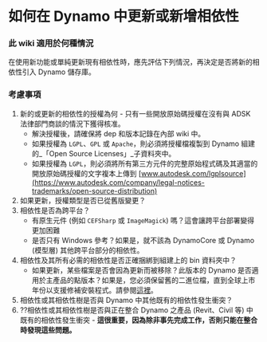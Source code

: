 # 如何在 Dynamo 中更新或新增相依性

### 此 wiki 適用於何種情況
在使用新功能或單純更新現有相依性時，應先評估下列情況，再決定是否將新的相依性引入 Dynamo 儲存庫。

### 考慮事項
1. 新的或更新的相依性的授權為何 - 只有一些開放原始碼授權在沒有與 ADSK 法律部門商談的情況下獲得核准。
    * 解決授權後，請確保將 dep 和版本記錄在內部 wiki 中。
    * 如果授權為 `LGPL`、`GPL` 或 `Apache`，則必須將授權檔複製到 Dynamo 組建的_「Open Source Licenses」_子資料夾中。
    * 如果授權為 `LGPL`，則必須將所有第三方元件的完整原始程式碼及其適當的開放原始碼授權的文字複本上傳到 [www.autodesk.com/lgplsource](https://www.autodesk.com/company/legal-notices-trademarks/open-source-distribution)
2. 如果更新，授權類型是否已從舊版變更？
3. 相依性是否為跨平台？ 
    * 有原生元件 (例如 `CEFSharp` 或 `ImageMagick`) 嗎？這會讓跨平台部署變得更加困難
    * 是否只有 Windows 參考？如果是，就不該為 DynamoCore 或 Dynamo (模型層) 其他跨平台部分的相依性。
4. 相依性及其所有必需的相依性是否正確捆綁到組建上的 bin 資料夾中？
    * 如果更新，某些檔案是否會因為更新而被移除？此版本的 Dynamo 是否適用於主產品的點版本？如果是，您必須保留舊的二進位檔，直到全球上市年份以支援修補安裝程式。請參閱[這裡](https://github.com/DynamoDS/Dynamo/tree/master/extern/legacy_remove_me)。
5. 相依性或其相依性樹是否與 Dynamo 中其他既有的相依性發生衝突？
6. ??相依性或其相依性樹是否與正在整合 Dynamo 之產品 (Revit、Civil 等) 中既有的相依性發生衝突 - **這很重要，因為除非事先完成工作，否則只能在整合時發現這些問題。**